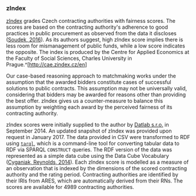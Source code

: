### zIndex

[zIndex](http://zindex.cz/en) grades Czech contracting authorities with fairness scores.
The scores are based on the contracting authority's adherence to good practices in public procurement as observed from the data it discloses ([Soudek, 2016](#Soudek2016b)).
As its authors suggest, high zIndex score implies there is less room for mismanagement of public funds, while a low score indicates the opposite.
The index is produced by the Centre for Applied Economics at the Faculty of Social Sciences, Charles University in Prague.^[<http://cae.zindex.cz/en>]

Our case-based reasoning approach to matchmaking works under the assumption that the awarded bidders constitute cases of successful solutions to public contracts.
This assumption may not be universally valid, considering that bidders may be awarded for reasons other than providing the best offer.
zIndex gives us a counter-measure to balance this assumption by weighting each award by the perceived fairness of its contracting authority.

zIndex scores were initially supplied to the author by [Datlab s.r.o.](http://datlab.cz) in September 2014.
An updated snapshot of zIndex was provided upon request in January 2017.
The data provided in CSV were transformed to RDF using [`tarql`](http://tarql.github.io), which is a command-line tool for converting tabular data to RDF via SPARQL `CONSTRUCT` queries.
The RDF version of the data was represented as a simple data cube using the Data Cube Vocabulary ([Cyganiak, Reynolds, 2014](#Cyganiak2014)).
Each zIndex score is modelled as a measure of an observation that is indexed by the dimensions of the scored contracting authority and the rating period.
Contracting authorities are identified by their IRIs from ARES, which are automatically derived from their RNs.
The scores are available for 4989 contracting authorities.

<!-- TODO: Add the percentage of contracting authorities, for which zIndex is known. -->
